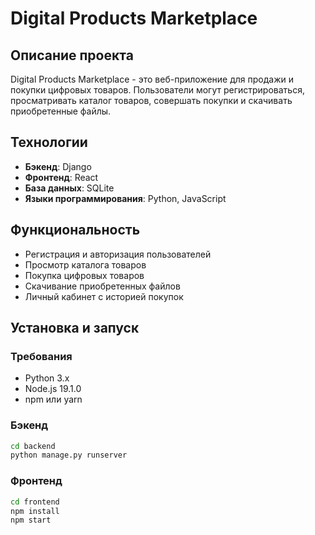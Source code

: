 # Digital Products Marketplace

## Описание проекта
Digital Products Marketplace - это веб-приложение для продажи и покупки цифровых товаров. Пользователи могут регистрироваться, просматривать каталог товаров, совершать покупки и скачивать приобретенные файлы.

## Технологии
- **Бэкенд**: Django
- **Фронтенд**: React
- **База данных**: SQLite
- **Языки программирования**: Python, JavaScript

## Функциональность
- Регистрация и авторизация пользователей
- Просмотр каталога товаров
- Покупка цифровых товаров
- Скачивание приобретенных файлов
- Личный кабинет с историей покупок

## Установка и запуск

### Требования
- Python 3.x
- Node.js 19.1.0
- npm или yarn

### Бэкенд
```bash
cd backend
python manage.py runserver
```

### Фронтенд
```bash
cd frontend
npm install
npm start
```
